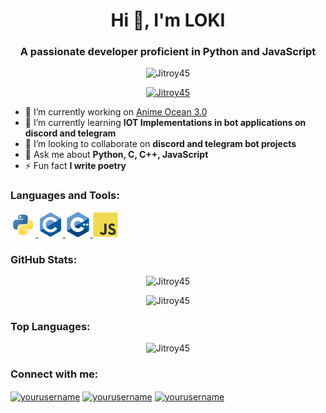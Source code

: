 <!-- Profile README Template -->

<h1 align="center">Hi 👋, I'm LOKI</h1>
<h3 align="center">A passionate developer proficient in Python and JavaScript</h3>

<p align="center">
  <img src="https://komarev.com/ghpvc/?username=Jitroy45&label=Profile%20views&color=0e75b6&style=flat" alt="Jitroy45" />
</p>

<p align="center">
  <a href="https://github.com/ryo-ma/github-profile-trophy">
    <img src="https://github-profile-trophy.vercel.app/?username=Jitroy45" alt="Jitroy45" />
  </a>
</p>

<!-- About Me -->
- 🔭 I’m currently working on [Anime Ocean 3.0](https://github.com/Jitroy45/animeocean-3-0)
- 🌱 I’m currently learning **IOT Implementations in bot applications on discord and telegram**
- 👯 I’m looking to collaborate on **discord and telegram bot projects**
- 💬 Ask me about **Python, C, C++, JavaScript**
- ⚡ Fun fact **I write poetry**

<!-- Languages and Tools -->
<h3 align="left">Languages and Tools:</h3>
<p align="left">
  <a href="https://www.python.org" target="_blank" rel="noreferrer"> <img src="https://raw.githubusercontent.com/devicons/devicon/master/icons/python/python-original.svg" alt="python" width="40" height="40"/> </a> 
  <a href="https://www.cprogramming.com/" target="_blank" rel="noreferrer"> <img src="https://raw.githubusercontent.com/devicons/devicon/master/icons/c/c-original.svg" alt="c" width="40" height="40"/> </a> 
  <a href="https://isocpp.org/" target="_blank" rel="noreferrer"> <img src="https://raw.githubusercontent.com/devicons/devicon/master/icons/cplusplus/cplusplus-original.svg" alt="cplusplus" width="40" height="40"/> </a> 
  <a href="https://developer.mozilla.org/en-US/docs/Web/JavaScript" target="_blank" rel="noreferrer"> <img src="https://raw.githubusercontent.com/devicons/devicon/master/icons/javascript/javascript-original.svg" alt="javascript" width="40" height="40"/> </a>
  <!-- Add more icons as needed -->
</p>

<!-- GitHub Stats -->
<h3 align="left">GitHub Stats:</h3>
<p align="center">
  <img src="https://github-readme-stats.vercel.app/api?username=Jitroy45&show_icons=true&locale=en" alt="Jitroy45" />
</p>
<p align="center">
  <img src="https://github-readme-streak-stats.herokuapp.com/?user=Jitroy45e&" alt="Jitroy45" />
</p>

<!-- Top Languages -->
<h3 align="left">Top Languages:</h3>
<p align="center">
  <img src="https://github-readme-stats.vercel.app/api/top-langs?username=Jitroy45&show_icons=true&locale=en&layout=compact" alt="Jitroy45" />
</p>

<!-- Socials -->
<h3 align="left">Connect with me:</h3>
<p align="left">
  <a href="https://linkedin.com/in/yourusername" target="blank"><img align="center" src="https://cdn.jsdelivr.net/npm/simple-icons@v3/icons/linkedin.svg" alt="yourusername" height="30" width="40" /></a>
  <a href="https://stackoverflow.com/users/yourusername" target="blank"><img align="center" src="https://cdn.jsdelivr.net/npm/simple-icons@v3/icons/stackoverflow.svg" alt="yourusername" height="30" width="40" /></a>
  <a href="https://twitter.com/yourusername" target="blank"><img align="center" src="https://cdn.jsdelivr.net/npm/simple-icons@v3/icons/twitter.svg" alt="yourusername" height="30" width="40" /></a>
  <!-- Add more social links as needed -->
</p>
